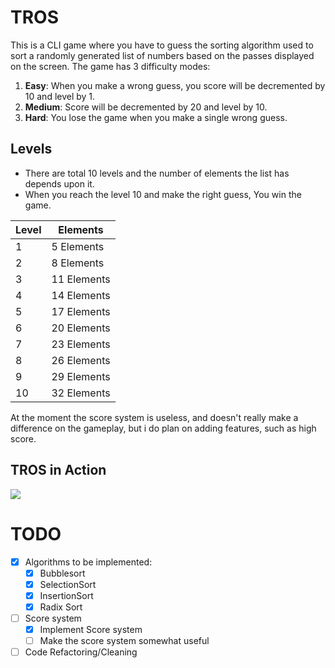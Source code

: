# TROS
This is a CLI game where you have to guess the sorting algorithm used to sort a randomly generated list of numbers based on the passes displayed on the screen.
The game has 3 difficulty modes:
1. **Easy**: When you make a wrong guess, you score will be decremented by 10 and level by 1.
2. **Medium**: Score will be decremented by 20 and level by 10.
3. **Hard**: You lose the game when you make a single wrong guess.

## Levels
- There are total 10 levels and the number of elements the list has depends upon it.
- When you reach the level 10 and make the right guess, You win the game.

| Level | Elements |
|-------|----------|
| 1     | 5 Elements       |
| 2     | 8 Elements       |
| 3     | 11 Elements      |
| 4     | 14 Elements      |
| 5     | 17 Elements      |
| 6     | 20 Elements      |
| 7     | 23 Elements      |
| 8     | 26 Elements      |
| 9     | 29 Elements      |
| 10    | 32 Elements      |

At the moment the score system is useless, and doesn't really make a difference on the gameplay, but i do plan on adding features, such as high score.

## TROS in Action
![](https://raw.githubusercontent.com/krolyxon/tros/master/tros.gif)

# TODO
- [x] Algorithms to be implemented:
    - [x] Bubblesort
    - [x] SelectionSort
    - [x] InsertionSort
    - [x] Radix Sort
- [ ] Score system
    - [x] Implement Score system
    - [ ] Make the score system somewhat useful
- [ ] Code Refactoring/Cleaning
